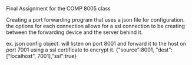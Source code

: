 Final Assignment for the COMP 8005 class

Creating a port forwarding program that uses a json file for configuration.
the options for each connection allows for a ssl connection to be creating between the forwarding device and the server behind it.

ex. json config object.
will listen on port 8001 and forward it to the host on port 7001 using a ssl certificate to encrypt it.
    {"source":8001, "dest":["localhost", 7001],"ssl":true}
